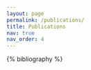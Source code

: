 ```yaml
---
layout: page
permalink: /publications/
title: Publications
nav: true
nav_order: 4
---
```


<!-- _pages/publications.md -->
<div class="publications">

{% bibliography %}

</div>
